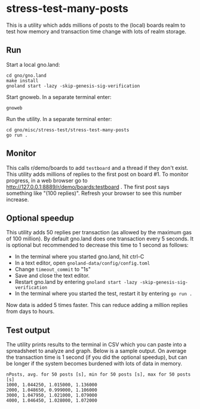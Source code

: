 # stress-test-many-posts

This is a utility which adds millions of posts to the (local) boards realm to test how memory and
transaction time change with lots of realm storage.

## Run

Start a local gno.land:

```
cd gno/gno.land
make install
gnoland start -lazy -skip-genesis-sig-verification
```

Start gnoweb. In a separate terminal enter:

```
gnoweb
```

Run the utility. In a separate terminal enter:

```
cd gno/misc/stress-test/stress-test-many-posts
go run .
```

## Monitor

This calls r/demo/boards to add `testboard` and a thread if they don't exist. This utility adds millions of replies to the first post on board #1.
To monitor progress, in a web browser go to http://127.0.0.1:8889/r/demo/boards:testboard . The first post says something like "(100 replies)".
Refresh your browser to see this number increase.

## Optional speedup

This utility adds 50 replies per transaction (as allowed by the maximum gas of 100 million). By default gno.land does one transaction every
5 seconds. It is optional but recommended to decrease this time to 1 second as follows:

* In the terminal where you started gno.land, hit ctrl-C
* In a text editor, open `gnoland-data/config/config.toml`
* Change `timeout_commit` to "1s"
* Save and close the text editor.
* Restart gno.land by entering `gnoland start -lazy -skip-genesis-sig-verification`
* In the terminal where you started the test, restart it by entering `go run .`

Now data is added 5 times faster. This can reduce adding a million replies from days to hours.

## Test output

The utility prints results to the terminal in CSV which you can paste into a spreadsheet to analyze and graph.
Below is a sample output. On average the transaction time is 1 second (if you did the optional speedup), but
can be longer if the system becomes burdened with lots of data in memory.

```
nPosts, avg. for 50 posts [s], min for 50 posts [s], max for 50 posts [s]
1000, 1.044250, 1.015000, 1.136000
2000, 1.048650, 0.999000, 1.106000
3000, 1.047950, 1.021000, 1.079000
4000, 1.046450, 1.028000, 1.072000
```
